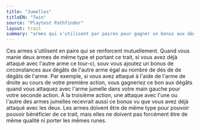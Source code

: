 ```yaml
---
title: "Jumelles"
titleEN: "Twin"
source: "Playtest Pathfinder"
layout: trait
summary: "armes qui s'utilisent par paires pour gagner un bonus aux dégâts"
---
```

Ces armes s'utilisent en paire qui se renforcent mutuellement. Quand vous manie deux armes de même type et portant ce trait, si vous avez déjà attaqué avec l'autre arme ce tour-ci, souv vous ajoutez un bonus de circonstances aux dégâts de l'autre arme égal au nombre de dés de de dégâts de l'arme. Par exemple, si vous avez attaqué à l'aide de l'arme de droite au cours de votre première action, vous gagneriez ce bon aux dégâts quand vous attaquez avec l'arme jumelle dans votre main gauche pour votre seconde action. À la troisième action, une attaque avec l'une ou l'autre des armes jumelles recevrait aussi ce bonus vu que vous avez déjà attaqué avec les deux. Les armes doivent être de même type pour pouvoir pouvoir bénéficier de ce trait, mais elles ne doivent pas forcément être de même qualité ni porter les mêmes runes.
